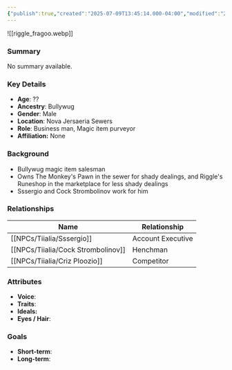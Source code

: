 ```yaml
---
{"publish":true,"created":"2025-07-09T13:45:14.000-04:00","modified":"2025-07-09T14:04:10.000-04:00","cssclasses":""}
---
```



![[riggle_fragoo.webp]]
### Summary
No summary available.

### Key Details
- **Age**: ??
- **Ancestry**: Bullywug
- **Gender**: Male
- **Location**: Nova Jersaeria Sewers
- **Role**: Business man, Magic item purveyor
- **Affiliation:** None

### Background
- Bullywug magic item salesman
- Owns The Monkey's Pawn in the sewer for shady dealings, and Riggle's Runeshop in the marketplace for less shady dealings
- Sssergio and Cock Strombolinov work for him

### Relationships

| Name                  | Relationship      |
| --------------------- | ----------------- |
| [[NPCs/Tiialia/Sssergio]]          | Account Executive |
| [[NPCs/Tiialia/Cock Strombolinov]] | Henchman          |
| [[NPCs/Tiialia/Criz Ploozio]]      | Competitor        |

### Attributes
- **Voice**:
- **Traits**:  
- **Ideals:**
- **Eyes / Hair**:  

### Goals
- **Short-term**:  
- **Long-term**:  
